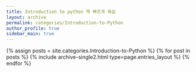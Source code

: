 ```yaml
---
title: Introduction to python 책 빠르게 복습
layout: archive
permalink: categories/Introduction-to-Python
author_profile: true
sidebar_main: true
---
```



{% assign posts = site.categories.Introduction-to-Python %}
{% for post in posts %} {% include archive-single2.html type=page.entries_layout %} {% endfor %}